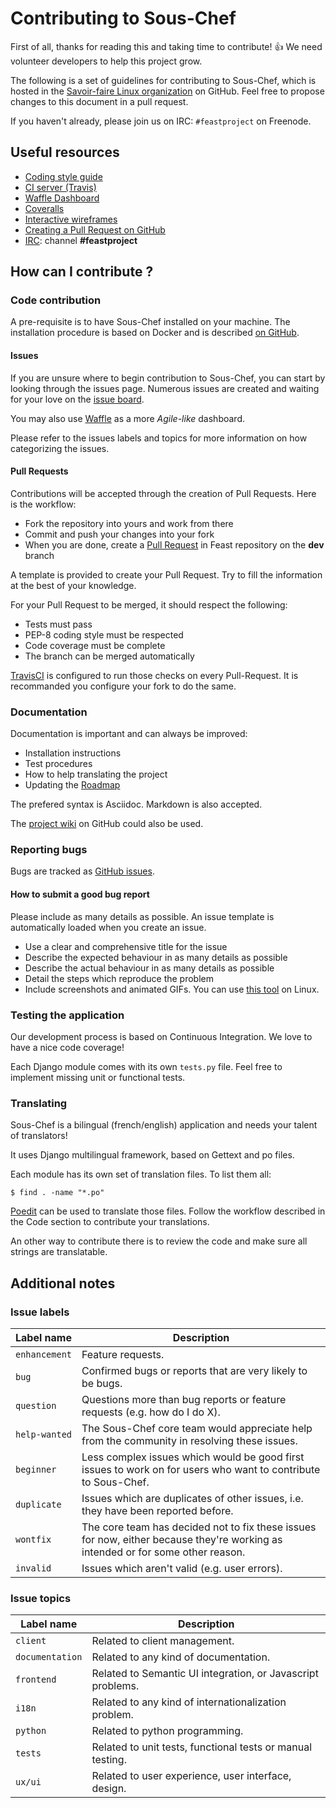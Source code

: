 # Contributing to Sous-Chef

First of all, thanks for reading this and taking time to contribute! :+1: We need volunteer developers to help this project grow.

The following is a set of guidelines for contributing to Sous-Chef, which is hosted in the [Savoir-faire Linux organization](https://github.com/savoirfairelinux) on GitHub. 
Feel free to propose changes to this document in a pull request.

If you haven't already, please join us on IRC: `#feastproject` on Freenode.

## Useful resources

* [Coding style guide](https://www.python.org/dev/peps/pep-0008/)
* [CI server (Travis)](https://travis-ci.org/savoirfairelinux/santropol-feast)
* [Waffle Dashboard](https://waffle.io/savoirfairelinux/santropol-feast)
* [Coveralls](https://coveralls.io/github/savoirfairelinux/santropol-feast?branch=dev)
* [Interactive wireframes](https://marvelapp.com/2187ig4)
* [Creating a Pull Request on GitHub](https://help.github.com/articles/creating-a-pull-request/)
* [IRC](http://webchat.freenode.net): channel **#feastproject**

## How can I contribute ?

### Code contribution

A pre-requisite is to have Sous-Chef installed on your machine.
The installation procedure is based on Docker and is described [on GitHub](https://github.com/savoirfairelinux/santropol-feast/blob/dev/INSTALL.md).

#### Issues

If you are unsure where to begin contribution to Sous-Chef, you can start by looking through the issues page. 
Numerous issues are created and waiting for your love on the [issue board](https://github.com/savoirfairelinux/santropol-feast/issues).

You may also use [Waffle](https://waffle.io/savoirfairelinux/santropol-feast) as a more *Agile-like* dashboard.

Please refer to the issues labels and topics for more information on how categorizing the issues.

#### Pull Requests

Contributions will be accepted through the creation of Pull Requests. Here is the workflow:

* Fork the repository into yours and work from there
* Commit and push your changes into your fork
* When you are done, create a [Pull Request](https://github.com/savoirfairelinux/santropol-feast/compare) in Feast repository on the **dev** branch

A template is provided to create your Pull Request. Try to fill the information at the best of your knowledge.

For your Pull Request to be merged, it should respect the following:

* Tests must pass
* PEP-8 coding style must be respected
* Code coverage must be complete
* The branch can be merged automatically

[TravisCI](https://travis-ci.org/) is configured to run those checks on every Pull-Request. It is recommanded you configure your fork to do the same.

### Documentation

Documentation is important and can always be improved:

* Installation instructions
* Test procedures
* How to help translating the project
* Updating the [Roadmap](https://github.com/savoirfairelinux/santropol-feast/wiki/ROADMAP)

The prefered syntax is Asciidoc. Markdown is also accepted.

The [project wiki](https://github.com/savoirfairelinux/santropol-feast/wiki/) on GitHub could also be used.

### Reporting bugs

Bugs are tracked as [GitHub issues](https://guides.github.com/features/issues/). 

#### How to submit a good bug report

Please include as many details as possible. An issue template is automatically loaded when you create an issue.

* Use a clear and comprehensive title for the issue
* Describe the expected behaviour in as many details as possible
* Describe the actual behaviour in as many details as possible
* Detail the steps which reproduce the problem
* Include screenshots and animated GIFs. You can use [this tool](https://github.com/colinkeenan/silentcast) on Linux.

### Testing the application

Our development process is based on Continuous Integration. We love to have a nice code coverage! 

Each Django module comes with its own `tests.py` file. Feel free to implement missing unit or functional tests.

### Translating

Sous-Chef is a bilingual (french/english) application and needs your talent of translators!

It uses Django multilingual framework, based on Gettext and po files.

Each module has its own set of translation files. To list them all:

```
$ find . -name "*.po"
```

[Poedit](https://poedit.net/) can be used to translate those files.
Follow the workflow described in the Code section to contribute your translations.

An other way to contribute there is to review the code and make sure all strings are translatable.

## Additional notes

### Issue labels

| Label name | Description |
| --- | --- |
| `enhancement` | Feature requests. |
| `bug` | Confirmed bugs or reports that are very likely to be bugs. |
| `question` | Questions more than bug reports or feature requests (e.g. how do I do X). |
| `help-wanted` | The Sous-Chef core team would appreciate help from the community in resolving these issues. |
| `beginner` | Less complex issues which would be good first issues to work on for users who want to contribute to Sous-Chef. |
| `duplicate` | Issues which are duplicates of other issues, i.e. they have been reported before. |
| `wontfix` | The core team has decided not to fix these issues for now, either because they're working as intended or for some other reason. |
| `invalid` | Issues which aren't valid (e.g. user errors). |

### Issue topics

| Label name | Description |
| --- | --- |
| `client` | Related to client management. |
| `documentation` | Related to any kind of documentation. |
| `frontend` | Related to Semantic UI integration, or Javascript problems. |
| `i18n` | Related to any kind of internationalization problem. |
| `python` | Related to python programming. |
| `tests` | Related to unit tests, functional tests or manual testing. |
| `ux/ui` | Related to user experience, user interface, design. |
